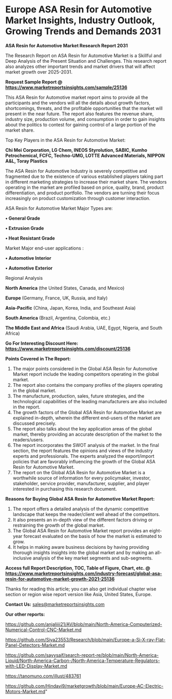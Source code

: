 # Europe ASA Resin for Automotive Market Insights, Industry Outlook, Growing Trends and Demands 2031

<strong>ASA Resin for Automotive Market Research Report 2031</strong>

The Research Report on ASA Resin for Automotive Market is a Skillful and Deep Analysis of the Present Situation and Challenges. This research report also analyzes other important trends and market drivers that will affect market growth over 2025-2031.

<strong>Request Sample Report @ <a href=https://www.marketreportsinsights.com/sample/25136>https://www.marketreportsinsights.com/sample/25136</a></strong>

This ASA Resin for Automotive market report aims to provide all the participants and the vendors will all the details about growth factors, shortcomings, threats, and the profitable opportunities that the market will present in the near future. The report also features the revenue share, industry size, production volume, and consumption in order to gain insights about the politics to contest for gaining control of a large portion of the market share.

Top Key Players in the ASA Resin for Automotive Market:

<strong>Chi Mei Corporation, LG Chem, INEOS Styrolution, SABIC, Kumho Petrochemical, FCFC, Techno-UMG, LOTTE Advanced Materials, NIPPON A&L, Toray Plastics</strong>

The ASA Resin for Automotive Industry is severely competitive and fragmented due to the existence of various established players taking part in different marketing strategies to increase their market share. The vendors operating in the market are profiled based on price, quality, brand, product differentiation, and product portfolio. The vendors are turning their focus increasingly on product customization through customer interaction.

ASA Resin for Automotive Market Major Types are:

<strong>• General Grade

• Extrusion Grade

• Heat Resistant Grade</strong>

Market Major end-user applications :

<strong>• Automotive Interior

• Automotive Exterior</strong>

Regional Analysis

</u><strong><b>North America</b></strong> (the United States, Canada, and Mexico)

<strong><b>Europe </b></strong>(Germany, France, UK, Russia, and Italy)

<strong><b>Asia-Pacific</b></strong> (China, Japan, Korea, India, and Southeast Asia)

<strong><b>South America</b></strong> (Brazil, Argentina, Colombia, etc.)

<strong><b>The Middle East and Africa</b></strong> (Saudi Arabia, UAE, Egypt, Nigeria, and South Africa)

<strong>Go For Interesting Discount Here: <a href=https://www.marketreportsinsights.com/discount/25136>https://www.marketreportsinsights.com/discount/25136</a></strong>

<strong>Points Covered in The Report:</strong>
<ol>
  <li>The major points considered in the Global ASA Resin for Automotive Market report include the leading competitors operating in the global market.</li>
  <li>The report also contains the company profiles of the players operating in the global market.</li>
  <li>The manufacture, production, sales, future strategies, and the technological capabilities of the leading manufacturers are also included in the report.</li>
  <li>The growth factors of the Global ASA Resin for Automotive Market are explained in-depth, wherein the different end-users of the market are discussed precisely.</li>
  <li>The report also talks about the key application areas of the global market, thereby providing an accurate description of the market to the readers/users.</li>
  <li>The report incorporates the SWOT analysis of the market. In the final section, the report features the opinions and views of the industry experts and professionals. The experts analyzed the export/import policies that are favorably influencing the growth of the Global ASA Resin for Automotive Market.</li>
  <li>The report on the Global ASA Resin for Automotive Market is a worthwhile source of information for every policymaker, investor, stakeholder, service provider, manufacturer, supplier, and player interested in purchasing this research document.</li>
</ol>
<strong>Reasons for Buying Global ASA Resin for Automotive Market Report:</strong>

<ol>
  <li>The report offers a detailed analysis of the dynamic competitive landscape that keeps the reader/client well ahead of the competitors.</li>
  <li>It also presents an in-depth view of the different factors driving or restraining the growth of the global market.</li>
  <li>The Global ASA Resin for Automotive Market report provides an eight-year forecast evaluated on the basis of how the market is estimated to grow.</li>
  <li>It helps in making aware business decisions by having providing thorough insights insights into the global market and by making an all-inclusive analysis of the key market segments and sub-segments.</li>
</ol>
<strong>Access full Report Description, TOC, Table of Figure, Chart, etc. @ <a href=https://www.marketreportsinsights.com/industry-forecast/global-asa-resin-for-automotive-market-growth-2021-25136>https://www.marketreportsinsights.com/industry-forecast/global-asa-resin-for-automotive-market-growth-2021-25136</a></strong>


Thanks for reading this article; you can also get individual chapter wise section or region wise report version like Asia, United States, Europe.

<strong>Contact Us:</strong>
sales@marketreportsinsights.com

<strong>Our other reports:</strong>

<a href=https://github.com/anjaliiii21/AV/blob/main/North-America-Computerized-Numerical-Control-CNC-Market.md>https://github.com/anjaliiii21/AV/blob/main/North-America-Computerized-Numerical-Control-CNC-Market.md</a>

<a href=https://github.com/Siya23553/Research/blob/main/Europe-a-Si-X-ray-Flat-Panel-Detectors-Market.md>https://github.com/Siya23553/Research/blob/main/Europe-a-Si-X-ray-Flat-Panel-Detectors-Market.md</a>

<a href=https://github.com/sayysaif/search-report-re/blob/main/North-America-Liquid/North-America-Carbon-/North-America-Temperature-Regulators-with-LED-Display-Market.md>https://github.com/sayysaif/search-report-re/blob/main/North-America-Liquid/North-America-Carbon-/North-America-Temperature-Regulators-with-LED-Display-Market.md</a>

<a href=https://tanomuno.com/illust/483761>https://tanomuno.com/illust/483761</a>

<a href=https://github.com/Hindavi9/marketgrowth/blob/main/Europe-AC-Electric-Motors-Market.md>https://github.com/Hindavi9/marketgrowth/blob/main/Europe-AC-Electric-Motors-Market.md</a>"
